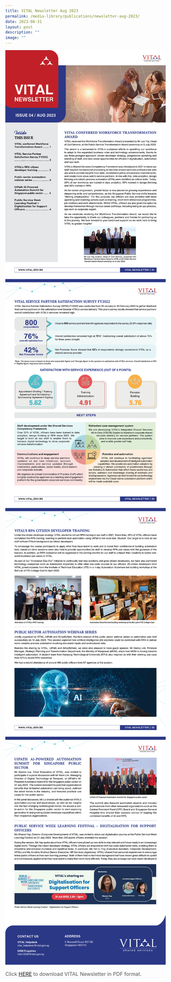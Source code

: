 ```yaml
---
title: VITAL Newsletter Aug 2023
permalink: /media-library/publications/newsletter-aug-2023/
date: 2023-08-31
layout: post
description: ""
image: ""
---
```

<img src="/images/Media/0823 01.jpg">
<br>
<img src="/images/Media/0823 02.jpg">
<br>
<img src="/images/Media/0823 03.jpg">
<br>
<img src="/images/Media/0823 04.jpg">

<p style="font-size: 16px;color:#585858;text-align:justify;">
Click <a href="/files/0823 01.pdf">HERE</a> to download VITAL Newsletter in PDF format.
</p>